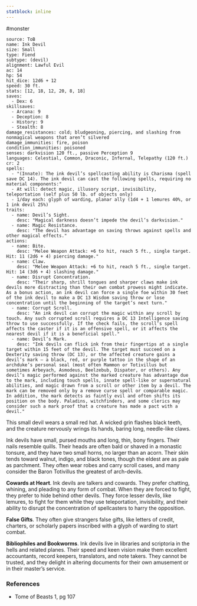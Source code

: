 ```yaml
---
statblock: inline
---
```

 #monster 

```statblock
source: ToB
name: Ink Devil
size: Small
type: Fiend
subtype: (devil)
alignment: Lawful Evil
ac: 14
hp: 54
hit_dice: 12d6 + 12
speed: 30 ft.
stats: [12, 18, 12, 20, 8, 18]
saves:
  - Dex: 6
skillsaves:
  - Arcana: 9
  - Deception: 8
  - History: 9
  - Stealth: 8
damage_resistances: cold; bludgeoning, piercing, and slashing from nonmagical weapons that aren’t silvered
damage_immunities: fire, poison
condition_immunities: poisoned
senses: darkvision 120 ft., passive Perception 9
languages: Celestial, Common, Draconic, Infernal, Telepathy (120 ft.)
cr: 2
spells:
  - "(Innate): The ink devil’s spellcasting ability is Charisma (spell save DC 14). The ink devil can cast the following spells, requiring no material components:"
  - At will: detect magic, illusory script, invisibility, teleportation (self plus 50 lb. of objects only)
  - 1/day each: glyph of warding, planar ally (1d4 + 1 lemures 40%, or 1 ink devil 25%)
traits:
  - name: Devil’s Sight.
    desc: "Magical darkness doesn’t impede the devil’s darkvision."
  - name: Magic Resistance.
    desc: "The devil has advantage on saving throws against spells and other magical effects."
actions:
  - name: Bite.
    desc: "Melee Weapon Attack: +6 to hit, reach 5 ft., single target. Hit: 11 (2d6 + 4) piercing damage."
  - name: Claw.
    desc: "Melee Weapon Attack: +6 to hit, reach 5 ft., single target. Hit: 14 (3d6 + 4) slashing damage."
  - name: Disrupt Concentration.
    desc: "Their sharp, shrill tongues and sharper claws make ink devils more distracting than their own combat prowess might indicate. As a bonus action, an ink devil can force a single foe within 30 feet of the ink devil to make a DC 13 Wisdom saving throw or lose concentration until the beginning of the target’s next turn."
  - name: Corrupt Scroll.
    desc: "An ink devil can corrupt the magic within any scroll by touch. Any such corrupted scroll requires a DC 13 Intelligence saving throw to use successfully. If the check fails, the scroll’s spell affects the caster if it is an offensive spell, or it affects the nearest devil if it is a beneficial spell."
  - name: Devil’s Mark.
    desc: "Ink devils can flick ink from their fingertips at a single target within 15 feet of the devil. The target must succeed on a Dexterity saving throw (DC 13), or the affected creature gains a devil’s mark — a black, red, or purple tattoo in the shape of an archduke’s personal seal (most often Mammon or Totivillus but sometimes Arbeyach, Asmodeus, Beelzebub, Dispater, or others). Any devil’s magic performed against the marked creature has advantage due to the mark, including touch spells, innate spell-like or supernatural abilities, and magic drawn from a scroll or other item by a devil. The mark can be removed only by a remove curse spell or comparable magic. In addition, the mark detects as faintly evil and often shifts its position on the body. Paladins, witchfinders, and some clerics may consider such a mark proof that a creature has made a pact with a devil."
```

This small devil wears a small red hat. A wicked grin flashes black teeth, and the creature nervously wrings its hands, baring long, needle-like claws.

Ink devils have small, pursed mouths and long, thin, bony fingers. Their nails resemble quills. Their heads are often bald or shaved in a monastic tonsure, and they have two small horns, no larger than an acorn. Their skin tends toward walnut, indigo, and black tones, though the eldest are as pale as parchment. They often wear robes and carry scroll cases, and many consider the Baron Totivillus the greatest of arch-devils.

**Cowards at Heart**. Ink devils are talkers and cowards. They prefer chatting, whining, and pleading to any form of combat. When they are forced to fight, they prefer to hide behind other devils. They force lesser devils, like lemures, to fight for them while they use teleportation, invisibility, and their ability to disrupt the concentration of spellcasters to harry the opposition.

**False Gifts**. They often give strangers false gifts, like letters of credit, charters, or scholarly papers inscribed with a glyph of warding to start combat.

**Bibliophiles and Bookworms**. Ink devils live in libraries and scriptoria in the hells and related planes. Their speed and keen vision make them excellent accountants, record keepers, translators, and note takers. They cannot be trusted, and they delight in altering documents for their own amusement or in their master’s service.

### References

* Tome of Beasts 1, pg 107
